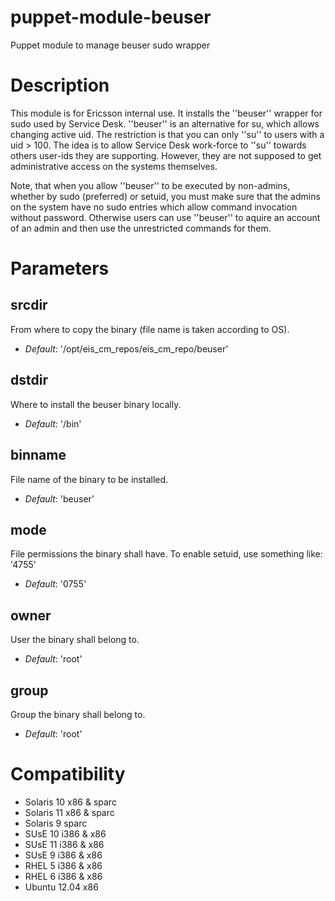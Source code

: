 puppet-module-beuser
====================

Puppet module to manage beuser sudo wrapper

Description
====================

This module is for Ericsson internal use.
It installs the ''beuser'' wrapper for sudo used by Service Desk.
''beuser'' is an alternative for su, which allows changing active uid.
The restriction is that you can only ''su'' to users with a uid > 100.
The idea is to allow Service Desk work-force to ''su'' towards others
user-ids they are supporting. However, they are not supposed to get
administrative access on the systems themselves.

Note, that when you allow ''beuser'' to be executed by non-admins,
whether by sudo (preferred) or setuid, you must make sure that the
admins on the system have no sudo entries which allow command invocation
without password. Otherwise users can use ''beuser'' to aquire an account
of an admin and then use the unrestricted commands for them.

Parameters
====================

srcdir
------
From where to copy the binary (file name is taken according to OS).

- *Default*: '/opt/eis_cm_repos/eis_cm_repo/beuser'

dstdir
------
Where to install the beuser binary locally.

- *Default*: '/bin'

binname
-------
File name of the binary to be installed.

- *Default*: 'beuser'

mode
----
File permissions the binary shall have.
To enable setuid, use something like: '4755'

- *Default*: '0755'

owner
-----
User the binary shall belong to.

- *Default*: 'root'

group
-----
Group the binary shall belong to.

- *Default*: 'root'

# Compatibility #
* Solaris 10 x86 & sparc
* Solaris 11 x86 & sparc
* Solaris 9  sparc
* SUsE 10 i386 & x86
* SUsE 11 i386 & x86
* SUsE 9  i386 & x86
* RHEL 5  i386 & x86
* RHEL 6  i386 & x86
* Ubuntu 12.04   x86
